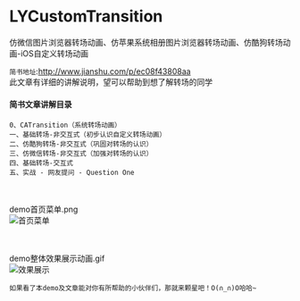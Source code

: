 # LYCustomTransition
仿微信图片浏览器转场动画、仿苹果系统相册图片浏览器转场动画、仿酷狗转场动画-iOS自定义转场动画

`简书地址`:http://www.jianshu.com/p/ec08f43808aa</br>
此文章有详细的讲解说明，望可以帮助到想了解转场的同学

#### 简书文章讲解目录<br>

```
0、CATransition（系统转场动画）
一、基础转场-非交互式（初步认识自定义转场动画）
二、仿酷狗转场-非交互式（巩固对转场的认识）
三、仿微信转场-非交互式（加强对转场的认识）
四、基础转场-交互式
五、实战 - 网友提问 - Question One
```

<br><br>
demo首页菜单.png
<br>
![首页菜单](https://github.com/DevLiYang/LYCustomTransition/blob/master/Image/首页菜单.png)

<br><br>
demo整体效果展示动画.gif
<br>
![效果展示](https://github.com/DevLiYang/LYCustomTransition/blob/master/Image/效果展示.gif)

`如果看了本demo及文章能对你有所帮助的小伙伴们，那就来颗星吧！O(∩_∩)O哈哈~`
